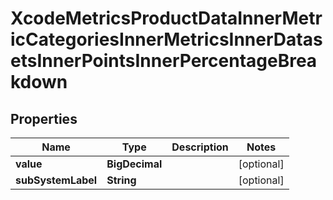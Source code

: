

# XcodeMetricsProductDataInnerMetricCategoriesInnerMetricsInnerDatasetsInnerPointsInnerPercentageBreakdown


## Properties

| Name | Type | Description | Notes |
|------------ | ------------- | ------------- | -------------|
|**value** | **BigDecimal** |  |  [optional] |
|**subSystemLabel** | **String** |  |  [optional] |



